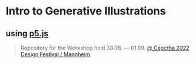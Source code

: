 # Intro to Generative Illustrations
## using [p5.js](https://p5js.org/)

> Repository for the Workshop held 30.08. — 01.09. [@ Capctha 2022 Design Festival / Mannheim](https://captcha-mannheim.de/)
